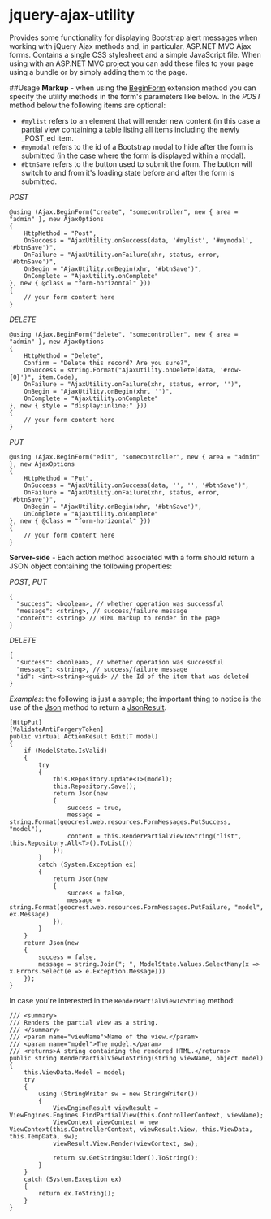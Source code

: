 jquery-ajax-utility
================

Provides some functionality for displaying Bootstrap alert messages when working with jQuery Ajax methods and, in particular, ASP.NET MVC Ajax forms. Contains a single CSS stylesheet and a simple JavaScript file. When using with an ASP.NET MVC project you can add these files to your page using a bundle or by simply adding them to the page.

##Usage
**Markup** - when using the [BeginForm](http://msdn.microsoft.com/en-us/library/system.web.mvc.ajax.ajaxextensions.beginform(v=vs.118).aspx) extension method you can specify the utility methods in the form's parameters like below. In the _POST_ method below the following items are optional:

-  `#mylist` refers to an element that will render new content (in this case a partial view containing a table listing all items including the newly _POST_ed  item. 
-  `#mymodal` refers to the id of a Bootstrap modal to hide after the form is submitted (in the case where the form is displayed within a modal).
-  `#btnSave` refers to the button used to submit the form. The button will switch to and from it's loading state before and after the form is submitted.

_POST_

    @using (Ajax.BeginForm("create", "somecontroller", new { area = "admin" }, new AjaxOptions 
    {
        HttpMethod = "Post",
        OnSuccess = "AjaxUtility.onSuccess(data, '#mylist', '#mymodal', '#btnSave')",
        OnFailure = "AjaxUtility.onFailure(xhr, status, error, '#btnSave')",
        OnBegin = "AjaxUtility.onBegin(xhr, '#btnSave')",
        OnComplete = "AjaxUtility.onComplete"
    }, new { @class = "form-horizontal" }))
    {
        // your form content here
    }

_DELETE_

    @using (Ajax.BeginForm("delete", "somecontroller", new { area = "admin" }, new AjaxOptions
    {
    	HttpMethod = "Delete",
        Confirm = "Delete this record? Are you sure?",
        OnSuccess = string.Format("AjaxUtility.onDelete(data, '#row-{0}')", item.Code),
        OnFailure = "AjaxUtility.onFailure(xhr, status, error, '')",
        OnBegin = "AjaxUtility.onBegin(xhr, '')",
        OnComplete = "AjaxUtility.onComplete"
    }, new { style = "display:inline;" }))
    {
    	// your form content here
	}

_PUT_

	@using (Ajax.BeginForm("edit", "somecontroller", new { area = "admin" }, new AjaxOptions
    {
    	HttpMethod = "Put",
        OnSuccess = "AjaxUtility.onSuccess(data, '', '', '#btnSave')",
        OnFailure = "AjaxUtility.onFailure(xhr, status, error, '#btnSave')",
        OnBegin = "AjaxUtility.onBegin(xhr, '#btnSave')",
        OnComplete = "AjaxUtility.onComplete"
    }, new { @class = "form-horizontal" }))
    {
    	// your form content here
	}

**Server-side** - Each action method associated with a form should return a JSON object containing the following properties:

_POST_, _PUT_

    {
      "success": <boolean>, // whether operation was successful
      "message": <string>, // success/failure message
      "content": <string> // HTML markup to render in the page
    }

_DELETE_

    {
      "success": <boolean>, // whether operation was successful
      "message": <string>, // success/failure message
      "id": <int><string><guid> // the Id of the item that was deleted 
    }

_Examples_: the following is just a sample; the important thing to notice is the use of the [Json](http://msdn.microsoft.com/en-us/library/dd504936(v=vs.118).aspx) method to return a [JsonResult](http://msdn.microsoft.com/en-us/library/system.web.mvc.jsonresult(v=vs.118).aspx).

    [HttpPut]
    [ValidateAntiForgeryToken]
    public virtual ActionResult Edit(T model)
    {
    	if (ModelState.IsValid)
        {
        	try
            {
            	this.Repository.Update<T>(model);
                this.Repository.Save();
			    return Json(new
			    {
			    	success = true,
			        message = string.Format(geocrest.web.resources.FormMessages.PutSuccess, "model"),
			        content = this.RenderPartialViewToString("list", this.Repository.All<T>().ToList())
			    });
            }
            catch (System.Exception ex)
            {
            	return Json(new
                {
                	success = false,
                    message = string.Format(geocrest.web.resources.FormMessages.PutFailure, "model", ex.Message)
                });
            }
        }
        return Json(new
        {
        	success = false,
            message = string.Join("; ", ModelState.Values.SelectMany(x => x.Errors.Select(e => e.Exception.Message)))
        });
	}

In case you're interested in the `RenderPartialViewToString` method:

    /// <summary>
    /// Renders the partial view as a string.
    /// </summary>
    /// <param name="viewName">Name of the view.</param>
    /// <param name="model">The model.</param>
    /// <returns>A string containing the rendered HTML.</returns>
    public string RenderPartialViewToString(string viewName, object model)
    {
    	this.ViewData.Model = model;
        try
        {
        	using (StringWriter sw = new StringWriter())
            {
            	ViewEngineResult viewResult = ViewEngines.Engines.FindPartialView(this.ControllerContext, viewName);
                ViewContext viewContext = new ViewContext(this.ControllerContext, viewResult.View, this.ViewData, this.TempData, sw);
                viewResult.View.Render(viewContext, sw);

                return sw.GetStringBuilder().ToString();
            }
        }
        catch (System.Exception ex)
        {
        	return ex.ToString();
        }
    }